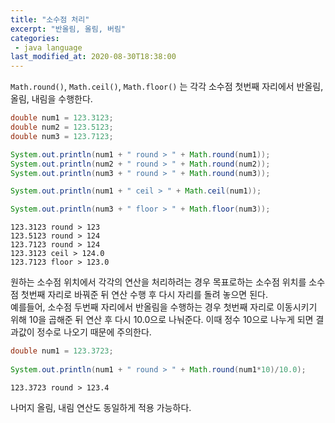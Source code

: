```yaml
---
title: "소수점 처리"
excerpt: "반올림, 올림, 버림"
categories:
 - java language
last_modified_at: 2020-08-30T18:38:00
---
```


`Math.round()`, `Math.ceil()`, `Math.floor()` 는 각각 소수점 첫번째 자리에서 반올림, 올림, 내림을 수행한다.

```java
double num1 = 123.3123;
double num2 = 123.5123;
double num3 = 123.7123;

System.out.println(num1 + " round > " + Math.round(num1));
System.out.println(num2 + " round > " + Math.round(num2));
System.out.println(num3 + " round > " + Math.round(num3));

System.out.println(num1 + " ceil > " + Math.ceil(num1));

System.out.println(num3 + " floor > " + Math.floor(num3));
```

```
123.3123 round > 123
123.5123 round > 124
123.7123 round > 124
123.3123 ceil > 124.0
123.7123 floor > 123.0
```

원하는 소수점 위치에서 각각의 연산을 처리하려는 경우 목표로하는 소수점 위치를 소수점 첫번째 자리로 바꿔준 뒤 연산 수행 후 다시 자리를 돌려 놓으면 된다.   
예를들어, 소수점 두번째 자리에서 반올림을 수행하는 경우 첫번째 자리로 이동시키기 위해 10을 곱해준 뒤 연산 후 다시 10.0으로 나눠준다. 이때 정수 10으로 나누게 되면 결과값이 정수로 나오기 때문에 주의한다.

```java
double num1 = 123.3723;
		
System.out.println(num1 + " round > " + Math.round(num1*10)/10.0);
```

```
123.3723 round > 123.4
```

나머지 올림, 내림 연산도 동일하게 적용 가능하다.


